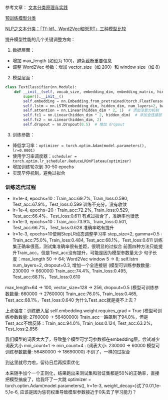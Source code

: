 参考文章：
[文本分类原理与实践](https://aibydoing.com/notebooks/chapter09-04-lab-principles-and-practices-of-text-classification) 

[预训练模型分类](https://juejin.cn/post/7327721919426494474#heading-3)

[NLP之文本分类：「Tf-Idf、Word2Vec和BERT」三种模型比较](https://www.leiphone.com/category/yanxishe/tbzazc3cjams815p.html)


提升模型性能的几个关键调整方向：

1. 数据层面：
- 增加 max_length (如设为 100)，避免截断重要信息
- 调整 Word2Vec 参数：增加 vector_size（如 200）和 window size（如 8）

2. 模型层面：
```python
class TextClassifier(nn.Module):
    def __init__(self, vocab_size, embedding_dim, embedding_matrix, hidden_dim=256):  # 增加 hidden_dim
        super().__init__()
        self.embedding = nn.Embedding.from_pretrained(torch.FloatTensor(embedding_matrix))
        self.lstm = nn.LSTM(embedding_dim, hidden_dim, num_layers=2, batch_first=True, bidirectional=True)  # 增加层数
        self.attention = nn.Linear(hidden_dim * 2, 1)  # 添加注意力机制
        self.fc1 = nn.Linear(hidden_dim * 2, hidden_dim)  # 添加全连接层
        self.fc2 = nn.Linear(hidden_dim, 2)
        self.dropout = nn.Dropout(0.5)  # 增加 dropout
```

3. 训练参数：
- 降低学习率：`optimizer = torch.optim.Adam(model.parameters(), lr=0.0001)`
- 使用学习率调度器：`scheduler = torch.optim.lr_scheduler.ReduceLROnPlateau(optimizer)`
- 增加训练轮次到 30-50 epochs
- 实现早停机制，避免过拟合


### 训练迭代过程

- lr=1e-4, epochs=10 : Train_acc:69.7%, Train_loss:0.590, Test_acc:67.9%，Test_loss:0.599  训练不充分，没有收敛
- lr=1e-4, epochs=20 : Train_acc:72.2%, Train_loss:0.529, Test_acc:66.4%，Test_loss:0.611  有点过拟合了，准确率也很低
- lr=1e-3, epochs=10 : Train_acc:73.9%, Train_loss:0.501, Test_acc:66.7%，Test_loss:0.628  准确率略有提升
- lr=1e-3, epochs=10使用StepLR动态调整学习率 step_size=2, gamma=0.5 : Train_acc:75.0%, Train_loss:0.484, Test_acc:68.1%，Test_loss:0.611 训练集正确率很高，测试集准确率很有差距，很明显的过拟合
前面四种方法只能提升Train_acc，但是Test_acc没有提升，可能是因为模型参数量太少
句子长度：max_length 50 -> 64; Word2Vec window 5 -> 8; self.lstm num_layers=2, dropout=0.3, 增加一个全连接层  (模型可训练参数数量: 230000 -> 660000)
Train_acc:74.4%, Train_loss:0.495, Test_acc:68.1%，Test_loss:0.610

max_length=64 -> 100, vector_size=128 -> 256, dropout=0.5 (模型可训练参数数量: 660000 -> 2760000)  Train_acc:76.0%, Train_loss:0.465, Test_acc:68.1%，Test_loss:0.640  为什么Test_acc就是提不上去？

上点强度：训练嵌入层 self.embedding.weight.requires_grad = True (模型可训练参数数量: 2760000 -> 56480000) Train_acc一路飙到了94.0%，但是Test_acc不增反降：Train_acc:94.0%, Train_loss:0.124, Test_acc:63.2%，Test_loss:2.856

我们模型的词表太大了，导致整个模型可学习参数都在embedding层，尝试减少词表大小 min_count=1 -> min_count=4 : (词表大小: 230000 -> 60000  模型可训练参数数量: 56480000 -> 18690000) 不训了，一样的过拟合

到这里就尽力啦，留待日后再探索优化


本来随手加个一个正则化，结果跑出来测试集和验证集都是50%的正确率，直接把模型搞废了，给我吓了一大跳 optimizer = torch.optim.Adam(model.parameters(), lr=1e-3, weight_decay=)试了0.01,1e-5,1e-6, 应该是因为惩罚权重导致模型参数接近于0失去了学习能力？